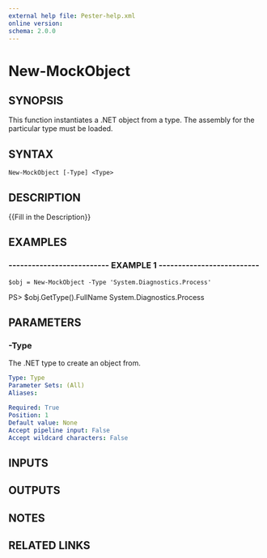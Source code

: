 ```yaml
---
external help file: Pester-help.xml
online version: 
schema: 2.0.0
---
```


# New-MockObject

## SYNOPSIS
This function instantiates a .NET object from a type.
The assembly for the particular type must be
loaded.

## SYNTAX

```
New-MockObject [-Type] <Type>
```

## DESCRIPTION
{{Fill in the Description}}

## EXAMPLES

### -------------------------- EXAMPLE 1 --------------------------
```
$obj = New-MockObject -Type 'System.Diagnostics.Process'
```

PS\> $obj.GetType().FullName
    System.Diagnostics.Process

## PARAMETERS

### -Type
The .NET type to create an object from.

```yaml
Type: Type
Parameter Sets: (All)
Aliases: 

Required: True
Position: 1
Default value: None
Accept pipeline input: False
Accept wildcard characters: False
```

## INPUTS

## OUTPUTS

## NOTES

## RELATED LINKS

